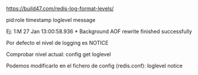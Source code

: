 https://build47.com/redis-log-format-levels/

pid:role timestamp loglevel message

Ej:
1:M 27 Jan 13:00:58.936 * Background AOF rewrite finished successfully


Por defecto el nivel de logging es NOTICE

Comprobar nivel actual:
config get loglevel


Podemos modificarlo en el fichero de config (redis.conf):
loglevel notice
